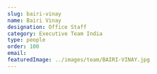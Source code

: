 ```yaml
---
slug: bairi-vinay
name: Bairi Vinay
designation: Office Staff
category: Executive Team India
type: people
order: 100
email:
featuredImage: ../images/team/BAIRI-VINAY.jpg
---
```

